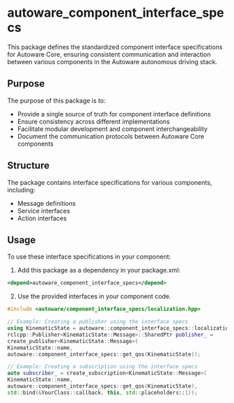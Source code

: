 # autoware_component_interface_specs

This package defines the standardized component interface specifications for Autoware Core, ensuring consistent communication and interaction between various components in the Autoware autonomous driving stack.

## Purpose

The purpose of this package is to:

- Provide a single source of truth for component interface definitions
- Ensure consistency across different implementations
- Facilitate modular development and component interchangeability
- Document the communication protocols between Autoware Core components

## Structure

The package contains interface specifications for various components, including:

- Message definitions
- Service interfaces
- Action interfaces

## Usage

To use these interface specifications in your component:

1. Add this package as a dependency in your package.xml:
```xml
<depend>autoware_component_interface_specs</depend>
```
2. Use the provided interfaces in your component code.
```cpp
#include <autoware/component_interface_specs/localization.hpp>

// Example: Creating a publisher using the interface specs
using KinematicState = autoware::component_interface_specs::localization::KinematicState;
rclcpp::Publisher<KinematicState::Message>::SharedPtr publisher_ =
create_publisher<KinematicState::Message>(
KinematicState::name,
autoware::component_interface_specs::get_qos(KinematicState));

// Example: Creating a subscription using the interface specs
auto subscriber_ = create_subscription<KinematicState::Message>(
KinematicState::name,
autoware::component_interface_specs::get_qos(KinematicState),
std::bind(&YourClass::callback, this, std::placeholders::1));
```
